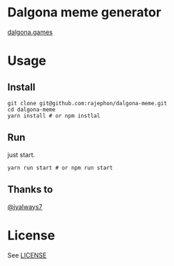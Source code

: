 # Dalgona meme generator

[dalgona.games](https://dalgona.games)

# Usage

## Install

```shell
git clone git@github.com:rajephon/dalgona-meme.git
cd dalgona-meme
yarn install # or npm instlal
```

## Run

just start.

```shell
yarn run start # or npm run start
```

## Thanks to

[@jyalways7](https://github.com/jyalways7)

# License

See [LICENSE](https://github.com/rajephon/dalgona-meme/blob/master/LICENSE)
